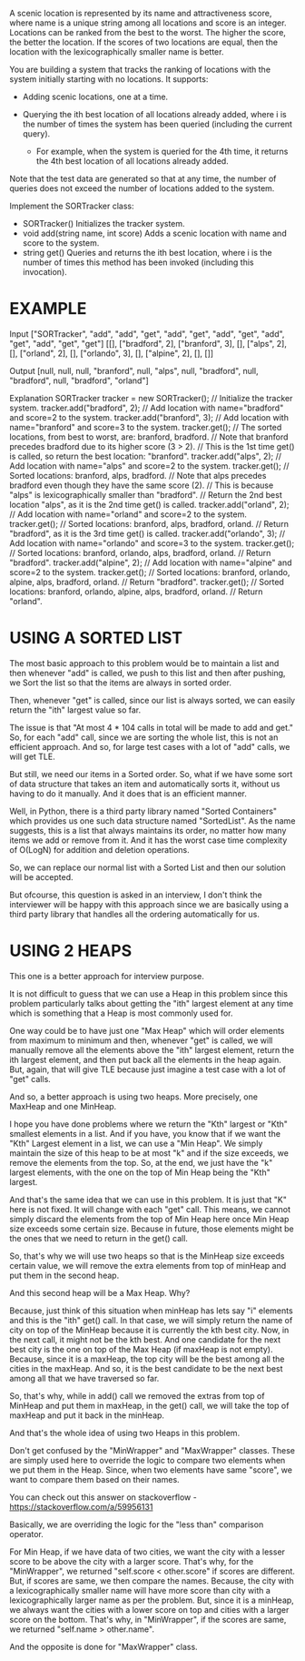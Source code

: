 A scenic location is represented by its name and attractiveness score, where name is a unique string among all locations and score is an integer. Locations can be ranked from the best to the worst. The higher the score, the better the location. If the scores of two locations are equal, then the location with the lexicographically smaller name is better.

You are building a system that tracks the ranking of locations with the system initially starting with no locations. It supports:

 - Adding scenic locations, one at a time.
 - Querying the ith best location of all locations already added, where i is the number of times the system has been queried (including the current query).
  
     - For example, when the system is queried for the 4th time, it returns the 4th best location of all locations already added.

Note that the test data are generated so that at any time, the number of queries does not exceed the number of locations added to the system.

Implement the SORTracker class:

 - SORTracker() Initializes the tracker system.
 - void add(string name, int score) Adds a scenic location with name and score to the system.
 - string get() Queries and returns the ith best location, where i is the number of times this method has been invoked (including this invocation).

# EXAMPLE

Input
["SORTracker", "add", "add", "get", "add", "get", "add", "get", "add", "get", "add", "get", "get"]
[[], ["bradford", 2], ["branford", 3], [], ["alps", 2], [], ["orland", 2], [], ["orlando", 3], [], ["alpine", 2], [], []]

Output
[null, null, null, "branford", null, "alps", null, "bradford", null, "bradford", null, "bradford", "orland"]

Explanation
SORTracker tracker = new SORTracker(); // Initialize the tracker system.
tracker.add("bradford", 2); // Add location with name="bradford" and score=2 to the system.
tracker.add("branford", 3); // Add location with name="branford" and score=3 to the system.
tracker.get();              // The sorted locations, from best to worst, are: branford, bradford.
                            // Note that branford precedes bradford due to its higher score (3 > 2).
                            // This is the 1st time get() is called, so return the best location: "branford".
tracker.add("alps", 2);     // Add location with name="alps" and score=2 to the system.
tracker.get();              // Sorted locations: branford, alps, bradford.
                            // Note that alps precedes bradford even though they have the same score (2).
                            // This is because "alps" is lexicographically smaller than "bradford".
                            // Return the 2nd best location "alps", as it is the 2nd time get() is called.
tracker.add("orland", 2);   // Add location with name="orland" and score=2 to the system.
tracker.get();              // Sorted locations: branford, alps, bradford, orland.
                            // Return "bradford", as it is the 3rd time get() is called.
tracker.add("orlando", 3);  // Add location with name="orlando" and score=3 to the system.
tracker.get();              // Sorted locations: branford, orlando, alps, bradford, orland.
                            // Return "bradford".
tracker.add("alpine", 2);   // Add location with name="alpine" and score=2 to the system.
tracker.get();              // Sorted locations: branford, orlando, alpine, alps, bradford, orland.
                            // Return "bradford".
tracker.get();              // Sorted locations: branford, orlando, alpine, alps, bradford, orland.
                            // Return "orland".

# **USING A SORTED LIST**
The most basic approach to this problem would be to maintain a list and then whenever "add" is called, we push to this list and then after pushing, we Sort the list so that the items are always in sorted order.

Then, whenever "get" is called, since our list is always sorted, we can easily return the "ith" largest value so far.

The issue is that "At most 4 * 104 calls in total will be made to add and get." So, for each "add" call, since we are sorting the whole list, this is not an efficient approach. And so, for large test cases with a lot of "add" calls, we will get TLE.

But still, we need our items in a Sorted order. So, what if we have some sort of data structure that takes an item and automatically sorts it, without us having to do it manually. And it does that is an efficient manner.

Well, in Python, there is a third party library named "Sorted Containers" which provides us one such data structure named "SortedList". As the name suggests, this is a list that always maintains its order, no matter how many items we add or remove from it. And it has the worst case time complexity of O(LogN) for addition and deletion operations.

So, we can replace our normal list with a Sorted List and then our solution will be accepted.

But ofcourse, this question is asked in an interview, I don't think the interviewer will be happy with this approach since we are basically using a third party library that handles all the ordering automatically for us.

# **USING 2 HEAPS**
This one is a better approach for interview purpose.

It is not difficult to guess that we can use a Heap in this problem since this problem particularly talks about getting the "ith" largest element at any time which is something that a Heap is most commonly used for.

One way could be to have just one "Max Heap" which will order elements from maximum to minimum and then, whenever "get" is called, we will manually remove all the elements above the "ith" largest element, return the ith largest element, and then put back all the elements in the heap again. But, again, that will give TLE because just imagine a test case with a lot of "get" calls.

And so, a better approach is using two heaps. More precisely, one MaxHeap and one MinHeap.

I hope you have done problems where we return the "Kth" largest or "Kth" smallest elements in a list. And if you have, you know that if we want the "Kth" Largest element in a list, we can use a "Min Heap". We simply maintain the size of this heap to be at most "k" and if the size exceeds, we remove the elements from the top. So, at the end, we just have the "k" largest elements, with the one on the top of Min Heap being the "Kth" largest. 

And that's the same idea that we can use in this problem. It is just that "K" here is not fixed. It will change with each "get" call. This means, we cannot simply discard the elements from the top of Min Heap here once Min Heap size exceeds some certain size. Because in future, those elements might be the ones that we need to return in the get() call.

So, that's why we will use two heaps so that is the MinHeap size exceeds certain value, we will remove the extra elements from top of minHeap and put them in the second heap. 

And this second heap will be a Max Heap. Why?

Because, just think of this situation when minHeap has lets say "i" elements and this is the "ith" get() call. In that case, we will simply return the name of city on top of the MinHeap because it is currently the kth best city. Now, in the next call, it might not be the kth best. And one candidate for the next best city is the one on top of the Max Heap (if maxHeap is not empty). Because, since it is a maxHeap, the top city will be the best among all the cities in the maxHeap. And so, it is the best candidate to be the next best among all that we have traversed so far.

So, that's why, while in add() call we removed the extras from top of MinHeap and put them in maxHeap, in the get() call, we will take the top of maxHeap and put it back in the minHeap.

And that's the whole idea of using two Heaps in this problem.

Don't get confused by the "MinWrapper" and "MaxWrapper" classes. These are simply used here to override the logic to compare two elements when we put them in the Heap. Since, when two elements have same "score", we want to compare them based on their names.

You can check out this answer on stackoverflow - https://stackoverflow.com/a/59956131

Basically, we are overriding the logic for the "less than" comparison operator. 

For Min Heap, if we have data of two cities, we want the city with a lesser score to be above the city with a larger score. That's why, for the "MinWrapper", we returned "self.score < other.score" if scores are different. But, if scores are same, we then compare the names. Because, the city with a lexicographically smaller name will have more score than city with a lexicographically larger name as per the problem. But, since it is a minHeap, we always want the cities with a lower score on top and cities with a larger score on the bottom. That's why, in "MinWrapper", if the scores are same, we returned "self.name > other.name". 

And the opposite is done for "MaxWrapper" class.
